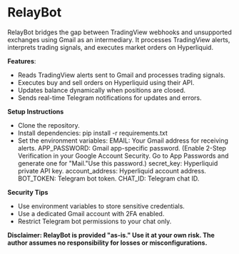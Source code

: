 # RelayBot

RelayBot bridges the gap between TradingView webhooks and unsupported exchanges using Gmail as an intermediary. It processes TradingView alerts, interprets trading signals, and executes market orders on Hyperliquid.

**Features**:
- Reads TradingView alerts sent to Gmail and processes trading signals.
- Executes buy and sell orders on Hyperliquid using their API.
- Updates balance dynamically when positions are closed.
- Sends real-time Telegram notifications for updates and errors.

**Setup Instructions**
- Clone the repository.
- Install dependencies: pip install -r requirements.txt
- Set the environment variables:
  EMAIL: Your Gmail address for receiving alerts.
  APP_PASSWORD: Gmail app-specific password. (Enable 2-Step Verification in your Google Account Security. Go to App Passwords and generate one for "Mail."Use this password.)
  secret_key: Hyperliquid private API key.
  account_address: Hyperliquid account address.
  BOT_TOKEN: Telegram bot token.
  CHAT_ID: Telegram chat ID.

**Security Tips** 
- Use environment variables to store sensitive credentials. 
- Use a dedicated Gmail account with 2FA enabled.
- Restrict Telegram bot permissions to your chat only.

**Disclaimer: RelayBot is provided "as-is." Use it at your own risk. The author assumes no responsibility for losses or misconfigurations.**

